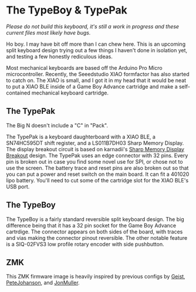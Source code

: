 # The TypeBoy & TypePak

*Please do not build this keyboard, it's still a work in progress and these current files most likely have bugs.*

Ho boy. I may have bit off more than I can chew here. This is an upcoming split keyboard design trying out a few things I haven't done in isolation yet, and testing a few honestly rediculous ideas.

Most mechanical keyboards are based off the Arduino Pro Micro microcontroller. Recently, the Seeedstudio XIAO formfactor has also started to catch on. The XIAO is small, and I got it in my head that it would be neat to put a XIAO BLE inside of a Game Boy Advance cartridge and make a self-contained mechanical keyboard cartridge.

## The TypePak

The Big N doesn't include a "C" in "Pack".

The TypePak is a keyboard daughterboard with a XIAO BLE, a SN74HC595DT shift register, and a LS011B7DH03 Sharp Memory Display. The display breakout circuit is based on karnadii's [Sharp Memory Display Breakout](https://github.com/karnadii/sharp_memory_display_breakout/tree/niceview-compat-no-mount) design. The TypePak uses an edge connector with 32 pins. Every pin is broken out in case you find some novel use for SPI, or chose not to use the screen. The battery trace and reset pins are also broken out so that you can put a power and reset switch on the main board. It can fit a 401020 lipo battery. You'll need to cut some of the cartridge slot for the XIAO BLE's USB port.

## The TypeBoy

The TypeBoy is a fairly standard reversible split keyboard design. The big difference being that it has a 32 pin socket for the Game Boy Advance cartrdige. The connector appears on both sides of the board, with traces and vias making the connector pinout reversible. The other notable feature is a SIQ-02FVS3 low profile rotary encoder with side pushbutton.

## ZMK

This ZMK firmware image is heavily inspired by previous configs by [Geist](https://github.com/GEIGEIGEIST/zmk-config-totem/tree/master/config), [PeteJohanson](https://github.com/petejohanson/zaphod-config/tree/main/boards/shields/zaphod_lite), and [JonMuller](https://github.com/JonMuller/gerbers/tree/main/corne-choc-xiao).